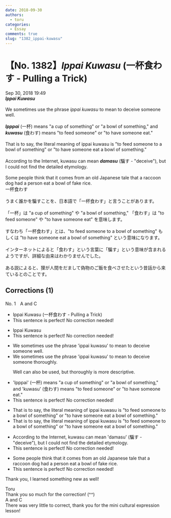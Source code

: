```yaml
---
date: 2018-09-30
authors:
  - toru
categories:
  - Essay
comments: true
slug: "1382_ippai-kuwasu"
---
```


# 【No. 1382】<strong><em>Ippai Kuwasu</em></strong> (一杯食わす - Pulling a Trick)
<div class="date">Sep 30, 2018 19:49</div>
<div id="post"><div id="body_show_ori">
<strong><em>Ippai Kuwasu</em></strong><br/><br/>We sometimes use the phrase <em>ippai kuwasu</em> to mean to deceive someone well.<br/><br/><strong><em>Ipppai</em></strong> (一杯) means "a cup of something" or "a bowl of something," and <strong><em>kuwasu</em></strong> (食わす) means "to feed someone" or "to have someone eat." <br/><br/>That is to say, the literal meaning of ippai kuwasu is "to feed someone to a bowl of something" or "to have someone eat a bowl of something."<br/><br/>According to the Internet, kuwasu can mean <strong><em>damasu</em></strong> (騙す - "deceive"), but I could not find the detailed etymology.<br/><br/>Some people think that it comes from an old Japanese tale that a raccoon dog had a person eat a bowl of fake rice.
</div></div>

<!-- more -->

<div id="post_ja"><div id="body_show_mo">
一杯食わす<br/><br/>うまく誰かを騙すことを、日本語で「一杯食わす」と言うことがあります。<br/><br/>「一杯」は "a cup of something" や "a bowl of something," 「食わす」は "to feed someone" や "to have someone eat" を意味します。<br/><br/>すなわち「一杯食わす」とは、"to feed someone to a bowl of something" もしくは "to have someone eat a bowl of something" という意味になります。<br/><br/>インターネットによると「食わす」という言葉に「騙す」という意味が含まれるようですが、詳細な由来はわかりませんでした。<br/><br/>ある説によると、狸が人間をだまして偽物のご飯を食べさせたという昔話から来ているとのことです。
</div></div>

## Corrections (1)
<div id="block"><div class="first_name"> No. 1　<span class="just_name">A and C</span></div><div id="block2">
<ul class="correction_field">
<li class="incorrect">Ippai Kuwasu (一杯食わす - Pulling a Trick)</li>
<li class="corrected perfect">This sentence is perfect! No correction needed!</li>
</ul>
<ul class="correction_field">
<li class="incorrect">Ippai Kuwasu</li>
<li class="corrected perfect">This sentence is perfect! No correction needed!</li>
</ul>
<ul class="correction_field">
<li class="incorrect">We sometimes use the phrase 'ippai kuwasu' to mean to deceive someone well.</li>
<li class="corrected correct">
We sometimes use the phrase 'ippai kuwasu' to mean to deceive someone <span class="f_red">thoroughly</span>.
<p class="correction_comment">Well can also be used, but thoroughly is more descriptive.</p>
</li>
</ul>
<ul class="correction_field">
<li class="incorrect">'Ipppai' (一杯) means "a cup of something" or "a bowl of something," and 'kuwasu' (食わす) means "to feed someone" or "to have someone eat." </li>
<li class="corrected perfect">This sentence is perfect! No correction needed!</li>
</ul>
<ul class="correction_field">
<li class="incorrect">That is to say, the literal meaning of ippai kuwasu is "to feed someone to a bowl of something" or "to have someone eat a bowl of something."</li>
<li class="corrected correct">
That is to say, the literal meaning of ippai kuwasu is "to feed someone <span class="sline">to </span>a bowl of something" or "to have someone eat a bowl of something."
</li>
</ul>
<ul class="correction_field">
<li class="incorrect">According to the Internet, kuwasu can mean 'damasu' (騙す - "deceive"), but I could not find the detailed etymology.</li>
<li class="corrected perfect">This sentence is perfect! No correction needed!</li>
</ul>
<ul class="correction_field">
<li class="incorrect">Some people think that it comes from an old Japanese tale that a raccoon dog had a person eat a bowl of fake rice.</li>
<li class="corrected perfect">This sentence is perfect! No correction needed!</li>
</ul>
<p class="comment_small">
 Thank you, I learned something new as well!
</p>

</div><div class="name"><span class="just_name">Toru</span><br>
Thank you so much for the correction! (^^)
</div>
<div class="name"><span class="just_name">A and C</span><br>
There was very little to correct, thank you for the mini cultural expression lesson!
</div>
</div>
